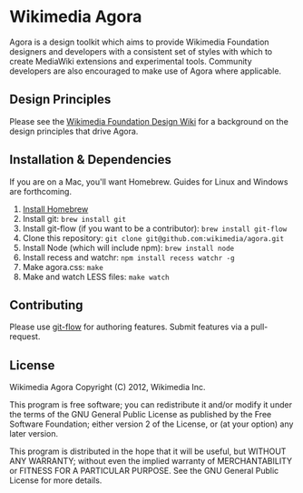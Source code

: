 Wikimedia Agora
=================

Agora is a design toolkit which aims to provide Wikimedia Foundation designers and developers with a consistent set of styles with which to create MediaWiki extensions and experimental tools. Community developers are also encouraged to make use of Agora where applicable. 

Design Principles
-----------------

Please see the [Wikimedia Foundation Design Wiki](http://www.mediawiki.org/wiki/Wikimedia_Foundation_Design) for a background on the design principles that drive Agora.

Installation & Dependencies
---------------------------

If you are on a Mac, you'll want Homebrew. Guides for Linux and Windows are forthcoming.

1. [Install Homebrew](https://github.com/mxcl/homebrew/wiki/installation)
2. Install git: `brew install git`
3. Install git-flow (if you want to be a contributor): `brew install git-flow`
4. Clone this repository: `git clone git@github.com:wikimedia/agora.git`
5. Install Node (which will include npm): `brew install node`
6. Install recess and watchr: `npm install recess watchr -g`
7. Make agora.css: `make`
8. Make and watch LESS files: `make watch`

Contributing
------------

Please use [git-flow](http://jeffkreeftmeijer.com/2010/why-arent-you-using-git-flow/) for authoring features. Submit features via a pull-request.

License
-------

Wikimedia Agora
Copyright (C) 2012, Wikimedia Inc.

This program is free software; you can redistribute it and/or
modify it under the terms of the GNU General Public License
as published by the Free Software Foundation; either version 2
of the License, or (at your option) any later version.

This program is distributed in the hope that it will be useful,
but WITHOUT ANY WARRANTY; without even the implied warranty of
MERCHANTABILITY or FITNESS FOR A PARTICULAR PURPOSE.  See the
GNU General Public License for more details.